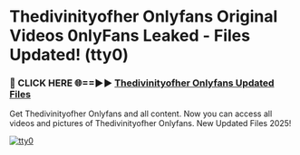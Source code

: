 # Thedivinityofher Onlyfans Original Videos 0nlyFans Leaked - Files Updated! (tty0)

<h3>🔴 CLICK HERE 🌐==►► <a href="https://tinyurl.com/ehrbuxhb" rel="nofollow">Thedivinityofher Onlyfans Updated Files</a></h3>

Get Thedivinityofher Onlyfans and all content. Now you can access all videos and pictures of Thedivinityofher Onlyfans. New Updated Files 2025!

[![tty0](https://i.imgur.com/lVYEuWS.gif)](https://tinyurl.com/ehrbuxhb)
